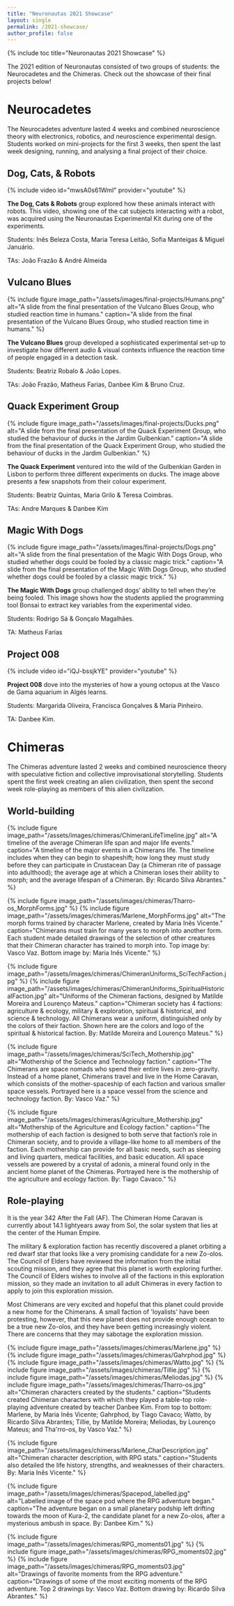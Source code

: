 ```yaml
---
title: "Neuronautas 2021 Showcase"
layout: single
permalink: /2021-showcase/
author_profile: false
---
```


{% include toc title="Neuronautas 2021 Showcase" %}

The 2021 edition of Neuronautas consisted of two groups of students: the Neurocadetes and the Chimeras. Check out the showcase of their final projects below!

# Neurocadetes

The Neurocadetes adventure lasted 4 weeks and combined neuroscience theory with electronics, robotics, and neuroscience experimental design. Students worked on mini-projects for the first 3 weeks, then spent the last week designing, running, and analysing a final project of their choice.

## Dog, Cats, & Robots

{% include video id="mwsA0s61WmI" provider="youtube" %}

**The Dog, Cats & Robots** group explored how these animals interact with robots. This video, showing one of the cat subjects interacting with a robot, was acquired using the Neuronautas Experimental Kit during one of the experiments.

Students: Inês Beleza Costa, Maria Teresa Leitão, Sofia Manteigas & Miguel Januário.

TAs: João Frazão & André Almeida

## Vulcano Blues

{% include figure image_path="/assets/images/final-projects/Humans.png" alt="A slide from the final presentation of the Vulcano Blues Group, who studied reaction time in humans." caption="A slide from the final presentation of the Vulcano Blues Group, who studied reaction time in humans." %}

**The Vulcano Blues** group developed a sophisticated experimental set-up to investigate how different audio & visual contexts influence the reaction time of people engaged in a detection task.

Students: Beatriz Robalo & João Lopes.

TAs: João Frazão, Matheus Farias, Danbee Kim & Bruno Cruz.

## Quack Experiment Group

{% include figure image_path="/assets/images/final-projects/Ducks.png" alt="A slide from the final presentation of the Quack Experiment Group, who studied the behaviour of ducks in the Jardim Gulbenkian." caption="A slide from the final presentation of the Quack Experiment Group, who studied the behaviour of ducks in the Jardim Gulbenkian." %}

**The Quack Experiment** ventured into the wild of the Gulbenkian Garden in Lisbon to perform three different experiments on ducks. The image above presents a few snapshots from their colour experiment.

Students: Beatriz Quintas, Maria Grilo & Teresa Coimbras.

TAs: Andre Marques & Danbee Kim

## Magic With Dogs

{% include figure image_path="/assets/images/final-projects/Dogs.png" alt="A slide from the final presentation of the Magic With Dogs Group, who studied whether dogs could be fooled by a classic magic trick." caption="A slide from the final presentation of the Magic With Dogs Group, who studied whether dogs could be fooled by a classic magic trick." %}

**The Magic With Dogs** group challenged dogs’ ability to tell when they’re being fooled. This image shows how the students applied the programming tool Bonsai to extract key variables from the experimental video.

Students: Rodrigo Sá & Gonçalo Magalhães.

TA: Matheus Farias

## Project 008

{% include video id="iQJ-bssjkYE" provider="youtube" %}

**Project 008** dove into the mysteries of how a young octopus at the Vasco de Gama aquarium in Algés learns.

Students: Margarida Oliveira, Francisca Gonçalves & Maria Pinheiro.

TA: Danbee Kim.

# Chimeras

The Chimeras adventure lasted 2 weeks and combined neuroscience theory with speculative fiction and collective improvisational storytelling. Students spent the first week creating an alien civilization, then spent the second week role-playing as members of this alien civilization.

## World-building

{% include figure image_path="/assets/images/chimeras/ChimeranLifeTimeline.jpg" alt="A timeline of the average Chimeran life span and major life events." caption="A timeline of the major events in a Chimerans life. The timeline includes when they can begin to shapeshift; how long they must study before they can participate in Crustacean Day (a Chimeran rite of passage into adulthood); the average age at which a Chimeran loses their ability to morph; and the average lifespan of a Chimeran. By: Ricardo Silva Abrantes." %}

{% include figure image_path="/assets/images/chimeras/Tharro-os_MorphForms.jpg" %}
{% include figure image_path="/assets/images/chimeras/Marlene_MorphForms.jpg" alt="The morph forms trained by character Marlene, created by Maria Inês Vicente." caption="Chimerans must train for many years to morph into another form. Each student made detailed drawings of the selection of other creatures that their Chimeran character has trained to morph into. Top image by: Vasco Vaz. Bottom image by: Maria Inês Vicente." %}

{% include figure image_path="/assets/images/chimeras/ChimeranUniforms_SciTechFaction.jpg" %}
{% include figure image_path="/assets/images/chimeras/ChimeranUniforms_SpiritualHistoricalFaction.jpg" alt="Uniforms of the Chimeran factions, designed by Matilde Moreira and Lourenço Mateus." caption="Chimeran society has 4 factions: agriculture & ecology, military & exploration, spiritual & historical, and science & technology. All Chimerans wear a uniform, distinguished only by the colors of their faction. Shown here are the colors and logo of the spiritual & historical faction. By: Matilde Moreira and Lourenço Mateus." %}

{% include figure image_path="/assets/images/chimeras/SciTech_Mothership.jpg" alt="Mothership of the Science and Technology faction." caption="The Chimerans are space nomads who spend their entire lives in zero-gravity. Instead of a home planet, Chimerans travel and live in the Home Caravan, which consists of the mother-spaceship of each faction and various smaller space vessels. Portrayed here is a space vessel from the science and technology faction. By: Vasco Vaz." %}

{% include figure image_path="/assets/images/chimeras/Agriculture_Mothership.jpg" alt="Mothership of the Agriculture and Ecology faction." caption="The mothership of each faction is designed to both serve that faction’s role in Chimeran society, and to provide a village-like home to all members of the faction. Each mothership can provide for all basic needs, such as sleeping and living quarters, medical facilities, and basic education. All space vessels are powered by a crystal of adonis, a mineral found only in the ancient home planet of the Chimeras. Portrayed here is the mothership of the agriculture and ecology faction. By: Tiago Cavaco." %}

## Role-playing

It is the year 342 After the Fall (AF). The Chimeran Home Caravan is currently about 14.1 lightyears away from Sol, the solar system that lies at the center of the Human Empire.

The military & exploration faction has recently discovered a planet orbiting a red dwarf star that looks like a very promising candidate for a new Zo-olos. The Council of Elders have reviewed the information from the initial scouting mission, and they agree that this planet is worth exploring further. The Council of Elders wishes to involve all of the factions in this exploration mission, so they made an invitation to all adult Chimeras in every faction to apply to join this exploration mission.

Most Chimerans are very excited and hopeful that this planet could provide a new home for the Chimerans. A small faction of 'loyalists' have been protesting, however, that this new planet does not provide enough ocean to be a true new Zo-olos, and they have been getting increasingly violent. There are concerns that they may sabotage the exploration mission.

{% include figure image_path="/assets/images/chimeras/Marlene.jpg" %}
{% include figure image_path="/assets/images/chimeras/Gahrphod.jpg" %}
{% include figure image_path="/assets/images/chimeras/Watto.jpg" %}
{% include figure image_path="/assets/images/chimeras/Tillie.jpg" %}
{% include figure image_path="/assets/images/chimeras/Meliodas.jpg" %}
{% include figure image_path="/assets/images/chimeras/Tharro-os.jpg" alt="Chimeran characters created by the students." caption="Students created Chimeran characters with which they played a table-top role-playing adventure created by teacher Danbee Kim. From top to bottom: Marlene, by Maria Inês Vicente; Gahrphod, by Tiago Cavaco; Watto, by Ricardo Silva Abrantes; Tillie, by Matilde Moreira; Meliodas, by Lourenço Mateus; and Tha'rro-os, by Vasco Vaz." %}

{% include figure image_path="/assets/images/chimeras/Marlene_CharDescription.jpg" alt="Chimeran character description, with RPG stats." caption="Students also detailed the life history, strengths, and weaknesses of their characters. By: Maria Inês Vicente." %}

{% include figure image_path="/assets/images/chimeras/Spacepod_labelled.jpg" alt="Labelled image of the space pod where the RPG adventure began." caption="The adventure began on a small planetary podship left drifting towards the moon of Kura-2, the candidate planet for a new Zo-olos, after a mysterious ambush in space. By: Danbee Kim." %}

{% include figure image_path="/assets/images/chimeras/RPG_moments01.jpg" %}
{% include figure image_path="/assets/images/chimeras/RPG_moments02.jpg" %}
{% include figure image_path="/assets/images/chimeras/RPG_moments03.jpg" alt="Drawings of favorite moments from the RPG adventure." caption="Drawings of some of the most exciting moments of the RPG adventure. Top 2 drawings by: Vasco Vaz. Bottom drawing by: Ricardo Silva Abrantes." %}
